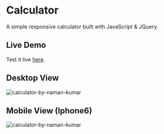 # Calculator
A simple responsive calculator built with JavaScript & JQuery.

## Live Demo
Test it live [here](http://namankumar.me/calculator/).
## Desktop View
![calculator-by-naman-kumar](http://i.imgur.com/CnPaArF.png)
## Mobile View (Iphone6)
![calculator-by-naman-kumar](http://i.imgur.com/7rkILRc.png)
